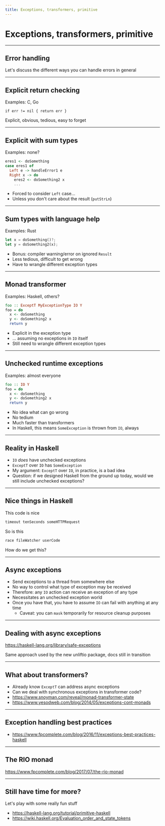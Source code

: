 ```yaml
---
title: Exceptions, transformers, primitive
---
```


# Exceptions, transformers, primitive

---

## Error handling

Let's discuss the different ways you can handle errors in general

----

## Explicit return checking

Examples: C, Go

```
if err != nil { return err }
```

Explicit, obvious, tedious, easy to forget

----

## Explicit with sum types

Examples: none?

```haskell
eres1 <- doSomething
case eres1 of
  Left e -> handleError1 e
  Right x -> do
    eres2 <- doSomething2 x
    ...
```

* Forced to consider `Left` case...
* Unless you don't care about the result (`putStrLn`)

----

## Sum types with language help

Examples: Rust

```rust
let x = doSomething()?;
let y = doSomething2(x);
```

* Bonus: compiler warning/error on ignored `Result`
* Less tedious, difficult to get wrong
* Have to wrangle different exception types

----

## Monad transformer

Examples: Haskell, others?

```haskell
foo :: ExceptT MyExceptionType IO Y
foo = do
  x <- doSomething
  y <- doSomething2 x
  return y
```

* Explicit in the exception type
* ... assuming no exceptions in `IO` itself
* Still need to wrangle different exception types

----

## Unchecked runtime exceptions

Examples: almost everyone

```haskell
foo :: IO Y
foo = do
  x <- doSomething
  y <- doSomething2 x
  return y
```

* No idea what can go wrong
* No tedium
* Much faster than transformers
* In Haskell, this means `SomeException` is thrown from `IO`, always

----

## Reality in Haskell

* `IO` _does_ have unchecked exceptions
* `ExceptT` over `IO` has `SomeException`
* My argument: `ExceptT` over `IO`, in practice, is a bad idea
* Question: if we designed Haskell from the ground up today, would we
  still include unchecked exceptions?

---

## Nice things in Haskell

This code is nice

```haskell
timeout tenSeconds someHTTPRequest
```

So is this

```haskell
race fileWatcher userCode
```

How do we get this?

----

## Async exceptions

* Send exceptions to a thread from somewhere else
* No way to control what type of exception may be received
* Therefore: any `IO` action can receive an exception of any type
* Necessitates an unchecked exception world
* Once you have that, you have to assume `IO` can fail with anything
  at any time
    * Caveat: you can `mask` temporarily for resource cleanup purposes

----

## Dealing with async exceptions

<https://haskell-lang.org/library/safe-exceptions>

Same approach used by the new unliftio package, docs still in transition

---

## What about transformers?

* Already know `ExceptT` can address async exceptions
* Can we deal with synchronous exceptions in transformer code?
* https://www.snoyman.com/reveal/monad-transformer-state
* https://www.yesodweb.com/blog/2014/05/exceptions-cont-monads

---

## Exception handling best practices

* https://www.fpcomplete.com/blog/2016/11/exceptions-best-practices-haskell

---

## The RIO monad

<https://www.fpcomplete.com/blog/2017/07/the-rio-monad>

---

## Still have time for more?

Let's play with some really fun stuff

* https://haskell-lang.org/tutorial/primitive-haskell
* <https://wiki.haskell.org/Evaluation_order_and_state_tokens>
